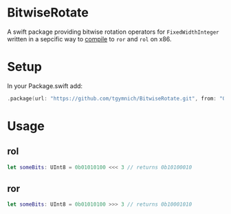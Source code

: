 # BitwiseRotate

A swift package providing bitwise rotation operators for `FixedWidthInteger` written in a sepcific way to [compile](https://www.godbolt.org/z/4Ggohy) to `ror` and `rol` on x86.

# Setup

In your Package.swift add:
```swift
.package(url: "https://github.com/tgymnich/BitwiseRotate.git", from: "0.0.4")
```

# Usage


## rol
```swift
let someBits: UInt8 = 0b01010100 <<< 3 // returns 0b10100010
```

## ror
```swift
let someBits: UInt8 = 0b01010100 >>> 3 // returns 0b10001010
```
